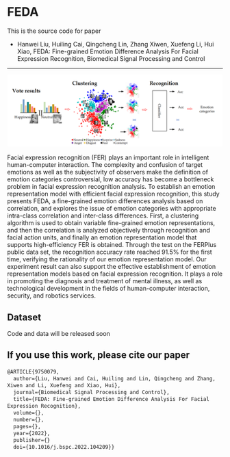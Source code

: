 FEDA
===

This is the source code for paper
* Hanwei Liu, Huiling Cai, Qingcheng Lin, Zhang Xiwen, Xuefeng Li, Hui Xiao, FEDA: Fine-grained Emotion Difference Analysis For Facial Expression Recognition, Biomedical Signal Processing and Control


---
![](https://github.com/liuhw01/FEDA/blob/main/FEDA.png)



Facial expression recognition (FER) plays an important role in intelligent human-computer interaction. The complexity and confusion of target emotions as well as the subjectivity of observers make the definition of emotion categories controversial, low accuracy has become a bottleneck problem in facial expression recognition analysis. To establish an emotion representation model with efficient facial expression recognition, this study presents FEDA, a fine-grained emotion differences analysis based on correlation, and explores the issue of emotion categories with appropriate intra-class correlation and inter-class differences. First, a clustering algorithm is used to obtain variable fine-grained emotion representations, and then the correlation is analyzed objectively through recognition and facial action units, and finally an emotion representation model that supports high-efficiency FER is obtained. Through the test on the FERPlus public data set, the recognition accuracy rate reached 91.5% for the first time, verifying the rationality of our emotion representation model. Our experiment result can also support the effective establishment of emotion representation models based on facial expression recognition. It plays a role in promoting the diagnosis and treatment of mental illness, as well as technological development in the fields of human-computer interaction, security, and robotics services.

## Dataset
Code and data will be released soon


## If you use this work, please cite our paper

```
@ARTICLE{9750079,
  author={Liu, Hanwei and Cai, Huiling and Lin, Qingcheng and Zhang, Xiwen and Li, Xuefeng and Xiao, Hui},
  journal={Biomedical Signal Processing and Control}, 
  title={FEDA: Fine-grained Emotion Difference Analysis For Facial Expression Recognition}, 
  volume={},
  number={},
  pages={},
  year={2022},
  publisher={}
  doi={10.1016/j.bspc.2022.104209}}
```
